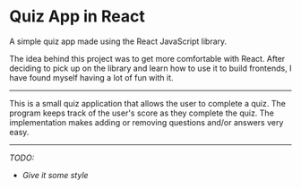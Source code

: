 # Quiz App in React

A simple quiz app made using the React JavaScript library.

The idea behind this project was to get more comfortable with React. After deciding to pick up on the library and learn how to use it to build frontends, I have found myself having a lot of fun with it.

---

This is a small quiz application that allows the user to complete a quiz. The program keeps track of the user's score as they complete the quiz. The implementation makes adding or removing questions and/or answers very easy.

---

*TODO:*
- *Give it some style*